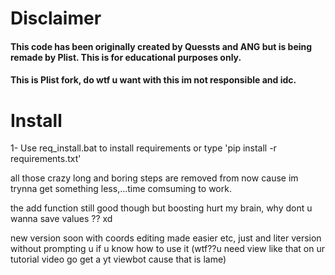 # Disclaimer
#### This code has been originally created by Quessts and ANG but is being remade by Plist. This is for educational purposes only.
#### This is Plist fork, do wtf u want with this im not responsible and idc.


# Install

1- Use req_install.bat to install requirements or type 'pip install -r requirements.txt'









all those crazy long and boring steps are removed from now cause im trynna get something less,...time comsuming to work.

the add function still good though but boosting hurt my brain, why dont u wanna save values ?? xd


new version soon with coords editing made easier etc, just and liter version without prompting u if u know how to use it (wtf??u need view like that on ur tutorial video go get a yt viewbot cause that is lame)
